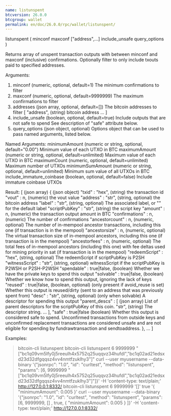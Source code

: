 ```yaml
---
name: listunspent
btcversion: 26.0.0
btcgroup: wallet
permalink: en/doc/26.0.0/rpc/wallet/listunspent/
---
```


listunspent ( minconf maxconf ["address",...] include_unsafe query_options )

Returns array of unspent transaction outputs
with between minconf and maxconf (inclusive) confirmations.
Optionally filter to only include txouts paid to specified addresses.

Arguments:
1. minconf           (numeric, optional, default=1) The minimum confirmations to filter
2. maxconf           (numeric, optional, default=9999999) The maximum confirmations to filter
3. addresses         (json array, optional, default=[]) The bitcoin addresses to filter
     [
       "address",    (string) bitcoin address
       ...
     ]
4. include_unsafe    (boolean, optional, default=true) Include outputs that are not safe to spend
                     See description of "safe" attribute below.
5. query_options     (json object, optional) Options object that can be used to pass named arguments, listed below.

Named Arguments:
minimumAmount                (numeric or string, optional, default="0.00") Minimum value of each UTXO in BTC
maximumAmount                (numeric or string, optional, default=unlimited) Maximum value of each UTXO in BTC
maximumCount                 (numeric, optional, default=unlimited) Maximum number of UTXOs
minimumSumAmount             (numeric or string, optional, default=unlimited) Minimum sum value of all UTXOs in BTC
include_immature_coinbase    (boolean, optional, default=false) Include immature coinbase UTXOs

Result:
[                                (json array)
  {                              (json object)
    "txid" : "hex",              (string) the transaction id
    "vout" : n,                  (numeric) the vout value
    "address" : "str",           (string, optional) the bitcoin address
    "label" : "str",             (string, optional) The associated label, or "" for the default label
    "scriptPubKey" : "str",      (string) the script key
    "amount" : n,                (numeric) the transaction output amount in BTC
    "confirmations" : n,         (numeric) The number of confirmations
    "ancestorcount" : n,         (numeric, optional) The number of in-mempool ancestor transactions, including this one (if transaction is in the mempool)
    "ancestorsize" : n,          (numeric, optional) The virtual transaction size of in-mempool ancestors, including this one (if transaction is in the mempool)
    "ancestorfees" : n,          (numeric, optional) The total fees of in-mempool ancestors (including this one) with fee deltas used for mining priority in sat (if transaction is in the mempool)
    "redeemScript" : "hex",      (string, optional) The redeemScript if scriptPubKey is P2SH
    "witnessScript" : "str",     (string, optional) witnessScript if the scriptPubKey is P2WSH or P2SH-P2WSH
    "spendable" : true|false,    (boolean) Whether we have the private keys to spend this output
    "solvable" : true|false,     (boolean) Whether we know how to spend this output, ignoring the lack of keys
    "reused" : true|false,       (boolean, optional) (only present if avoid_reuse is set) Whether this output is reused/dirty (sent to an address that was previously spent from)
    "desc" : "str",              (string, optional) (only when solvable) A descriptor for spending this output
    "parent_descs" : [           (json array) List of parent descriptors for the scriptPubKey of this coin.
      "str",                     (string) The descriptor string.
      ...
    ],
    "safe" : true|false          (boolean) Whether this output is considered safe to spend. Unconfirmed transactions
                                 from outside keys and unconfirmed replacement transactions are considered unsafe
                                 and are not eligible for spending by fundrawtransaction and sendtoaddress.
  },
  ...
]

Examples:
> bitcoin-cli listunspent 
> bitcoin-cli listunspent 6 9999999 "[\"bc1q09vm5lfy0j5reeulh4x5752q25uqqvz34hufdl\",\"bc1q02ad21edsxd23d32dfgqqsz4vv4nmtfzuklhy3\"]"
> curl --user myusername --data-binary '{"jsonrpc": "1.0", "id": "curltest", "method": "listunspent", "params": [6, 9999999 "[\"bc1q09vm5lfy0j5reeulh4x5752q25uqqvz34hufdl\",\"bc1q02ad21edsxd23d32dfgqqsz4vv4nmtfzuklhy3\"]"]}' -H 'content-type: text/plain;' http://127.0.0.1:8332/
> bitcoin-cli listunspent 6 9999999 '[]' true '{ "minimumAmount": 0.005 }'
> curl --user myusername --data-binary '{"jsonrpc": "1.0", "id": "curltest", "method": "listunspent", "params": [6, 9999999, [] , true, { "minimumAmount": 0.005 } ]}' -H 'content-type: text/plain;' http://127.0.0.1:8332/


